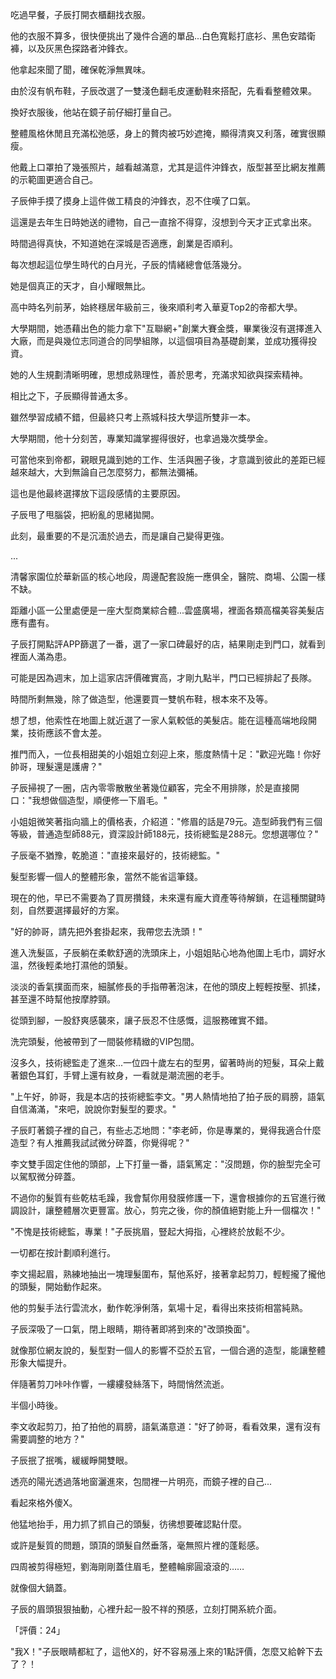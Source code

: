 吃過早餐，子辰打開衣櫃翻找衣服。  

他的衣服不算多，很快便挑出了幾件合適的單品...白色寬鬆打底衫、黑色安踏衛褲，以及灰黑色探路者沖鋒衣。  

他拿起來聞了聞，確保乾淨無異味。  

由於沒有帆布鞋，子辰改選了一雙淺色翻毛皮運動鞋來搭配，先看看整體效果。  

換好衣服後，他站在鏡子前仔細打量自己。  

整體風格休閒且充滿松弛感，身上的贅肉被巧妙遮掩，顯得清爽又利落，確實很顯瘦。  

他戴上口罩拍了幾張照片，越看越滿意，尤其是這件沖鋒衣，版型甚至比網友推薦的示範圖更適合自己。

子辰伸手摸了摸身上這件做工精良的沖鋒衣，忍不住嘆了口氣。  

這還是去年生日時她送的禮物，自己一直捨不得穿，沒想到今天才正式拿出來。  

時間過得真快，不知道她在深城是否適應，創業是否順利。  

每次想起這位學生時代的白月光，子辰的情緒總會低落幾分。  

她是個真正的天才，自小耀眼無比。  

高中時名列前茅，始終穩居年級前三，後來順利考入華夏Top2的帝都大學。  

大學期間，她憑藉出色的能力拿下"互聯網+"創業大賽金獎，畢業後沒有選擇進入大廠，而是與幾位志同道合的同學組隊，以這個項目為基礎創業，並成功獲得投資。  

她的人生規劃清晰明確，思想成熟理性，善於思考，充滿求知欲與探索精神。  

相比之下，子辰顯得普通太多。  

雖然學習成績不錯，但最終只考上燕城科技大學這所雙非一本。  

大學期間，他十分刻苦，專業知識掌握得很好，也拿過幾次獎學金。  

可當他來到帝都，親眼見識到她的工作、生活與圈子後，才意識到彼此的差距已經越來越大，大到無論自己怎麼努力，都無法彌補。  

這也是他最終選擇放下這段感情的主要原因。  

子辰甩了甩腦袋，把紛亂的思緒拋開。  

此刻，最重要的不是沉湎於過去，而是讓自己變得更強。

...

清馨家園位於華新區的核心地段，周邊配套設施一應俱全，醫院、商場、公園一樣不缺。  

距離小區一公里處便是一座大型商業綜合體...雲盛廣場，裡面各類高檔美容美髮店應有盡有。  

子辰打開點評APP篩選了一番，選了一家口碑最好的店，結果剛走到門口，就看到裡面人滿為患。  

可能是因為週末，加上這家店評價確實高，才剛九點半，門口已經排起了長隊。  

時間所剩無幾，除了做造型，他還要買一雙帆布鞋，根本來不及等。  

想了想，他索性在地圖上就近選了一家人氣較低的美髮店。能在這種高端地段開業，技術應該不會太差。  

推門而入，一位長相甜美的小姐姐立刻迎上來，態度熱情十足："歡迎光臨！你好帥哥，理髮還是護膚？"  

子辰掃視了一圈，店內零零散散坐著幾位顧客，完全不用排隊，於是直接開口："我想做個造型，順便修一下眉毛。"  

小姐姐微笑著指向牆上的價格表，介紹道："修眉的話是79元。造型師我們有三個等級，普通造型師88元，資深設計師188元，技術總監是288元。您想選哪位？"  

子辰毫不猶豫，乾脆道："直接來最好的，技術總監。"  

髮型影響一個人的整體形象，當然不能省這筆錢。  

現在的他，早已不需要為了買房攢錢，未來還有龐大資產等待解鎖，在這種關鍵時刻，自然要選擇最好的方案。  

"好的帥哥，請先把外套掛起來，我帶您去洗頭！"  

進入洗髮區，子辰躺在柔軟舒適的洗頭床上，小姐姐貼心地為他圍上毛巾，調好水溫，然後輕柔地打濕他的頭髮。  

淡淡的香氣撲面而來，細膩修長的手指帶著泡沫，在他的頭皮上輕輕按壓、抓揉，甚至還不時幫他按摩脖頸。  

從頭到腳，一股舒爽感襲來，讓子辰忍不住感慨，這服務確實不錯。  

洗完頭髮，他被帶到了一間裝修精緻的VIP包間。  

沒多久，技術總監走了進來...一位四十歲左右的型男，留著時尚的短髮，耳朵上戴著銀色耳釘，手臂上還有紋身，一看就是潮流圈的老手。  

"上午好，帥哥，我是本店的技術總監李文。"男人熱情地拍了拍子辰的肩膀，語氣自信滿滿，"來吧，說說你對髮型的要求。"  

子辰盯著鏡子裡的自己，有些忐忑地問："李老師，你是專業的，覺得我適合什麼造型？有人推薦我試試微分碎蓋，你覺得呢？"  

李文雙手固定住他的頭部，上下打量一番，語氣篤定："沒問題，你的臉型完全可以駕馭微分碎蓋。  

不過你的髮質有些乾枯毛躁，我會幫你用發膜修護一下，還會根據你的五官進行微調設計，讓整體層次更豐富。放心，剪完之後，你的顏值絕對能上升一個檔次！"  

"不愧是技術總監，專業！"子辰挑眉，豎起大拇指，心裡終於放鬆不少。  

一切都在按計劃順利進行。  

李文揚起眉，熟練地抽出一塊理髮圍布，幫他系好，接著拿起剪刀，輕輕攏了攏他的頭髮，開始動作起來。  

他的剪髮手法行雲流水，動作乾淨俐落，氣場十足，看得出來技術相當純熟。  

子辰深吸了一口氣，閉上眼睛，期待著即將到來的"改頭換面"。  

就像那位網友說的，髮型對一個人的影響不亞於五官，一個合適的造型，能讓整體形象大幅提升。  

伴隨著剪刀咔咔作響，一縷縷發絲落下，時間悄然流逝。  

半個小時後。  

李文收起剪刀，拍了拍他的肩膀，語氣滿意道："好了帥哥，看看效果，還有沒有需要調整的地方？"  

子辰抿了抿嘴，緩緩睜開雙眼。  

透亮的陽光透過落地窗灑進來，包間裡一片明亮，而鏡子裡的自己...  

看起來格外傻X。  

他猛地抬手，用力抓了抓自己的頭髮，彷彿想要確認點什麼。  

或許是髮質的問題，頭頂的頭髮自然垂落，毫無照片裡的蓬鬆感。  

四周被剪得極短，劉海剛剛蓋住眉毛，整體輪廓圓滾滾的……  

就像個大鍋蓋。  

子辰的眉頭狠狠抽動，心裡升起一股不祥的預感，立刻打開系統介面。  

「評價：24」  

"我X！"子辰眼睛都紅了，這他X的，好不容易漲上來的1點評價，怎麼又給幹下去了？！